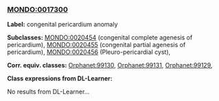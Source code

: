 
### [MONDO:0017300](http://purl.obolibrary.org/obo/MONDO_0017300)
**Label:** congenital pericardium anomaly

**Subclasses:** [MONDO:0020454](http://purl.obolibrary.org/obo/MONDO_0020454) (congenital complete agenesis of pericardium), [MONDO:0020455](http://purl.obolibrary.org/obo/MONDO_0020455) (congenital partial agenesis of pericardium), [MONDO:0020456](http://purl.obolibrary.org/obo/MONDO_0020456) (Pleuro-pericardial cyst), 

**Corr. equiv. classes:** [Orphanet:99130](http://www.orpha.net/ORDO/Orphanet_99130), [Orphanet:99131](http://www.orpha.net/ORDO/Orphanet_99131), [Orphanet:99129](http://www.orpha.net/ORDO/Orphanet_99129), 

**Class expressions from DL-Learner:**

No results from DL-Learner...



